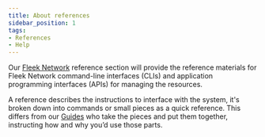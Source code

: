 ```yaml
---
title: About references
sidebar_position: 1
tags:
- References
- Help
---
```


Our [Fleek Network](https://fleek.network) reference section will provide the reference materials for Fleek Network command-line interfaces (CLIs) and application programming interfaces (APIs) for managing the resources.

A reference describes the instructions to interface with the system, it's broken down into commands or small pieces as a quick reference. This differs from our [Guides](guides) who take the pieces and put them together, instructing how and why you’d use those parts.